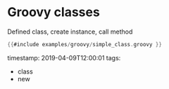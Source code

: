 # Groovy classes


Defined class, create instance, call method


```groovy
{{#include examples/groovy/simple_class.groovy }}
```

timestamp: 2019-04-09T12:00:01
tags:
  - class
  - new

